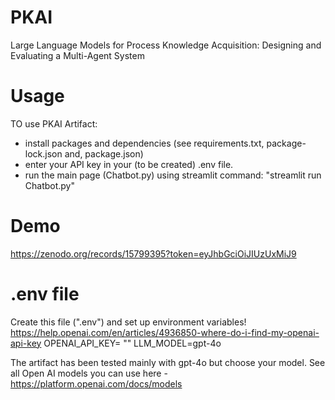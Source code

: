 # PKAI
Large Language Models for Process Knowledge Acquisition: Designing and Evaluating a Multi-Agent System


# Usage
 TO use PKAI Artifact: 
   - install packages and dependencies (see requirements.txt, package-lock.json and, package.json)
   - enter your API key in your (to be created) .env file.
   - run the main page (Chatbot.py) using streamlit command: "streamlit run Chatbot.py"
 
# Demo
https://zenodo.org/records/15799395?token=eyJhbGciOiJIUzUxMiJ9




# .env file 
Create this file (".env") and set up environment variables!
https://help.openai.com/en/articles/4936850-where-do-i-find-my-openai-api-key
OPENAI_API_KEY= ""
LLM_MODEL=gpt-4o

The artifact has been tested mainly with gpt-4o but choose your model. See all Open AI models you can use here - https://platform.openai.com/docs/models

